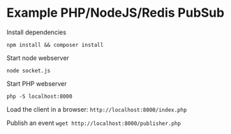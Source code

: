 # Example PHP/NodeJS/Redis PubSub

Install dependencies

```
npm install && composer install
```

Start node webserver

```
node socket.js
```

Start PHP webserver

```
php -S localhost:8000
```

Load the client in a browser: `http://localhost:8000/index.php`

Publish an event `wget http://localhost:8000/publisher.php`

